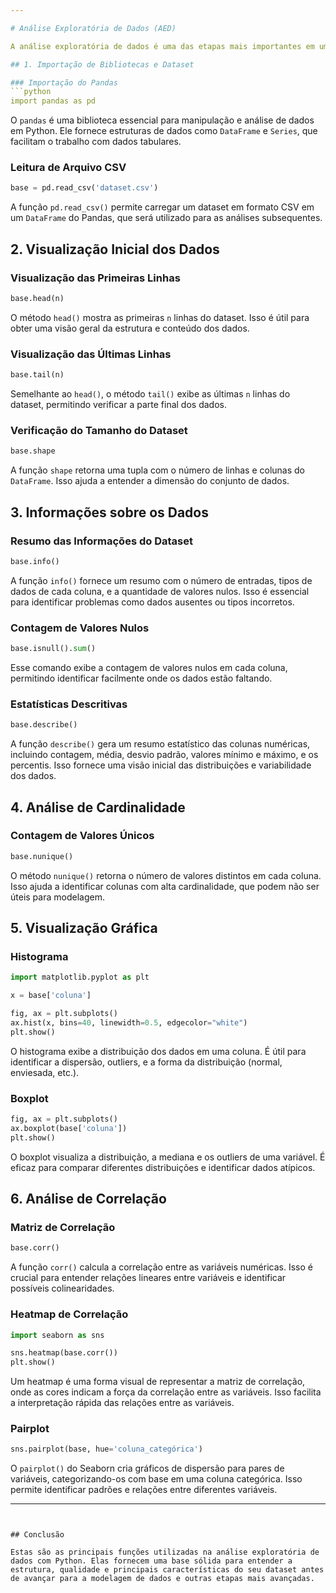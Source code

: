 ```yaml
---

# Análise Exploratória de Dados (AED)

A análise exploratória de dados é uma das etapas mais importantes em um projeto de Ciência de Dados, pois permite compreender melhor as características do seu conjunto de dados antes de aplicar técnicas mais avançadas de aprendizado de máquina. Aqui estão as principais funções e etapas usadas em uma AED.

## 1. Importação de Bibliotecas e Dataset

### Importação do Pandas
```python
import pandas as pd
```
O `pandas` é uma biblioteca essencial para manipulação e análise de dados em Python. Ele fornece estruturas de dados como `DataFrame` e `Series`, que facilitam o trabalho com dados tabulares.

### Leitura de Arquivo CSV
```python
base = pd.read_csv('dataset.csv')
```
A função `pd.read_csv()` permite carregar um dataset em formato CSV em um `DataFrame` do Pandas, que será utilizado para as análises subsequentes.

## 2. Visualização Inicial dos Dados

### Visualização das Primeiras Linhas
```python
base.head(n)
```
O método `head()` mostra as primeiras `n` linhas do dataset. Isso é útil para obter uma visão geral da estrutura e conteúdo dos dados.

### Visualização das Últimas Linhas
```python
base.tail(n)
```
Semelhante ao `head()`, o método `tail()` exibe as últimas `n` linhas do dataset, permitindo verificar a parte final dos dados.

### Verificação do Tamanho do Dataset
```python
base.shape
```
A função `shape` retorna uma tupla com o número de linhas e colunas do `DataFrame`. Isso ajuda a entender a dimensão do conjunto de dados.

## 3. Informações sobre os Dados

### Resumo das Informações do Dataset
```python
base.info()
```
A função `info()` fornece um resumo com o número de entradas, tipos de dados de cada coluna, e a quantidade de valores nulos. Isso é essencial para identificar problemas como dados ausentes ou tipos incorretos.

### Contagem de Valores Nulos
```python
base.isnull().sum()
```
Esse comando exibe a contagem de valores nulos em cada coluna, permitindo identificar facilmente onde os dados estão faltando.

### Estatísticas Descritivas
```python
base.describe()
```
A função `describe()` gera um resumo estatístico das colunas numéricas, incluindo contagem, média, desvio padrão, valores mínimo e máximo, e os percentis. Isso fornece uma visão inicial das distribuições e variabilidade dos dados.

## 4. Análise de Cardinalidade

### Contagem de Valores Únicos
```python
base.nunique()
```
O método `nunique()` retorna o número de valores distintos em cada coluna. Isso ajuda a identificar colunas com alta cardinalidade, que podem não ser úteis para modelagem.

## 5. Visualização Gráfica

### Histograma
```python
import matplotlib.pyplot as plt

x = base['coluna']

fig, ax = plt.subplots()
ax.hist(x, bins=40, linewidth=0.5, edgecolor="white")
plt.show()
```
O histograma exibe a distribuição dos dados em uma coluna. É útil para identificar a dispersão, outliers, e a forma da distribuição (normal, enviesada, etc.).

### Boxplot
```python
fig, ax = plt.subplots()
ax.boxplot(base['coluna'])
plt.show()
```
O boxplot visualiza a distribuição, a mediana e os outliers de uma variável. É eficaz para comparar diferentes distribuições e identificar dados atípicos.

## 6. Análise de Correlação

### Matriz de Correlação
```python
base.corr()
```
A função `corr()` calcula a correlação entre as variáveis numéricas. Isso é crucial para entender relações lineares entre variáveis e identificar possíveis colinearidades.

### Heatmap de Correlação
```python
import seaborn as sns

sns.heatmap(base.corr())
plt.show()
```
Um heatmap é uma forma visual de representar a matriz de correlação, onde as cores indicam a força da correlação entre as variáveis. Isso facilita a interpretação rápida das relações entre as variáveis.

### Pairplot
```python
sns.pairplot(base, hue='coluna_categórica')
```
O `pairplot()` do Seaborn cria gráficos de dispersão para pares de variáveis, categorizando-os com base em uma coluna categórica. Isso permite identificar padrões e relações entre diferentes variáveis.

---
```


## Conclusão

Estas são as principais funções utilizadas na análise exploratória de dados com Python. Elas fornecem uma base sólida para entender a estrutura, qualidade e principais características do seu dataset antes de avançar para a modelagem de dados e outras etapas mais avançadas.

